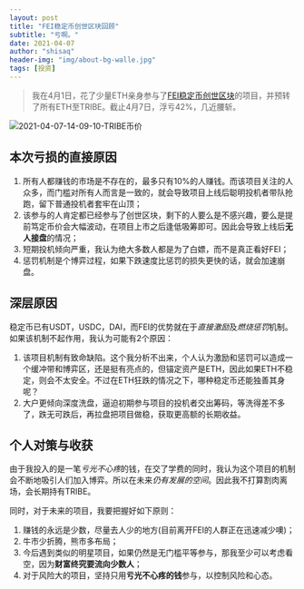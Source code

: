 ```yaml
---
layout: post
title: "FEI稳定币创世区块回顾"
subtitle: "亏啊。"
date: 2021-04-07
author: "shisaq"
header-img: "img/about-bg-walle.jpg"
tags: [投资]
---
```


> 我在4月1日，花了少量ETH亲身参与了[FEI稳定币创世区块](https://link.medium.com/hvAZrGDZ4eb)的项目，并预转了所有ETH至TRIBE。截止4月7日，浮亏42%，几近腰斩。

![2021-04-07-14-09-10-TRIBE币价](https://markdown-img.s3.ap-northeast-1.amazonaws.com/shisaq/2021-04-07-14-09-10-BG25bZ.png)

## 本次亏损的直接原因

1. 所有人都赚钱的市场是不存在的，最多只有10%的人赚钱。而该项目关注的人众多，而门槛对所有人而言是一致的，就会导致项目上线后聪明投机者带队抢跑，留下普通投机者套牢在山顶；
2. 该参与的人肯定都已经参与了创世区块，剩下的人要么是不感兴趣，要么是提前笃定币价会大幅波动，在项目上市之后逢低吸筹即可。因此会导致上线后**无人接盘**的情况；
3. 短期投机倾向严重，我认为绝大多数人都是为了白嫖，而不是真正看好FEI；
4. 惩罚机制是个博弈过程，如果下跌速度比惩罚的损失更快的话，就会加速崩盘。

## 深层原因

稳定币已有USDT，USDC，DAI，而FEI的优势就在于*直接激励*及*燃烧惩罚*机制。如果该机制不起作用，我认为可能有2个原因：

1. 该项目机制有致命缺陷。这个我分析不出来，个人认为激励和惩罚可以造成一个缓冲带和博弈区，还是挺有亮点的，但锚定资产是ETH，因此如果ETH不稳定，则会不太安全。不过在ETH狂跌的情况之下，哪种稳定币还能独善其身呢？
2. 大户更倾向深度洗盘，逼迫初期参与项目的投机者交出筹码，等洗得差不多了，跌无可跌后，再拉盘把项目做稳，获取更高额的长期收益。

## 个人对策与收获

由于我投入的是一笔*亏光不心疼*的钱，在交了学费的同时，我认为这个项目的机制会不断地吸引人们加入博弈。所以在未来*仍有发展的空间*。因此我不打算割肉离场，会长期持有TRIBE。

同时，对于未来的项目，我要把握好如下原则：

1. 赚钱的永远是少数，尽量去人少的地方(目前离开FEI的人群正在迅速减少噢)；
2. 牛市少折腾，熊市多布局；
3. 今后遇到类似的明星项目，如果仍然是无门槛平等参与，那我至少可以考虑看空，因为**财富终究要流向少数人**；
3. 对于风险大的项目，坚持只用**亏光不心疼的钱**参与，以控制风险和心态。